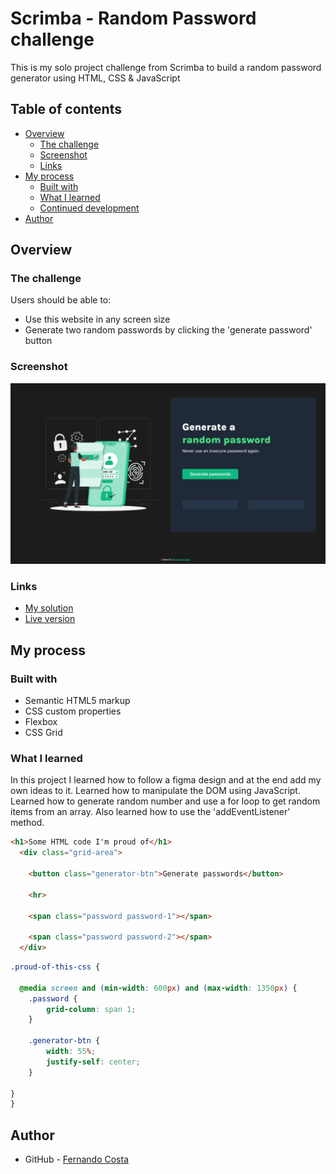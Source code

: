 # Scrimba - Random Password challenge

This is my solo project challenge from Scrimba to build a random password generator using HTML, CSS & JavaScript

## Table of contents

- [Overview](#overview)
  - [The challenge](#the-challenge)
  - [Screenshot](#screenshot)
  - [Links](#links)
- [My process](#my-process)
  - [Built with](#built-with)
  - [What I learned](#what-i-learned)
  - [Continued development](#continued-development)
- [Author](#author)

## Overview

### The challenge

Users should be able to:

- Use this website in any screen size
- Generate two random passwords by clicking the 'generate password' button

### Screenshot

![Screenshot](screenshot.png)


### Links

- [My solution](https://github.com/ffernandocosta/random-password)
- [Live version](https://ffernandocosta.github.io/random-password/)

## My process

### Built with

- Semantic HTML5 markup
- CSS custom properties
- Flexbox
- CSS Grid


### What I learned

In this project I learned how to follow a figma design and at the end add my own ideas to it. Learned how to manipulate the DOM using JavaScript. Learned how to generate random number and use a for loop to get random items from an array. Also learned how to use the 'addEventListener' method.

```html
<h1>Some HTML code I'm proud of</h1>
  <div class="grid-area">
                
    <button class="generator-btn">Generate passwords</button>

    <hr>

    <span class="password password-1"></span>

    <span class="password password-2"></span>
  </div>
```
```css
.proud-of-this-css {
  
  @media screen and (min-width: 600px) and (max-width: 1350px) {
    .password {
        grid-column: span 1;
    }

    .generator-btn {
        width: 55%;
        justify-self: center;
    }

}
}
```


## Author

- GitHub - [Fernando Costa](https://github.com/ffernandocosta)